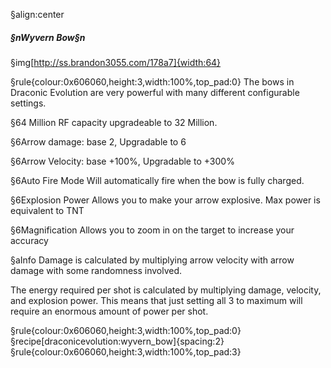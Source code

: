 §align:center
##### §nWyvern Bow§n

§img[http://ss.brandon3055.com/178a7]{width:64}

§rule{colour:0x606060,height:3,width:100%,top_pad:0}
The bows in Draconic Evolution are very powerful with many different configurable settings.

§64 Million RF capacity upgradeable to 32 Million.

§6Arrow damage: base 2, Upgradable to 6

§6Arrow Velocity: base +100%, Upgradable to +300%

§6Auto Fire Mode
Will automatically fire when the bow is fully charged.

§6Explosion Power
Allows you to make your arrow explosive.
Max power is equivalent to TNT

§6Magnification
Allows you to zoom in on the target to increase your accuracy

§aInfo
Damage is calculated by multiplying arrow velocity with arrow damage with some randomness involved.

The energy required per shot is calculated by multiplying damage, velocity, and explosion power.
This means that just setting all 3 to maximum will require an enormous amount of power per shot.

§rule{colour:0x606060,height:3,width:100%,top_pad:0}
§recipe[draconicevolution:wyvern_bow]{spacing:2}
§rule{colour:0x606060,height:3,width:100%,top_pad:3}
